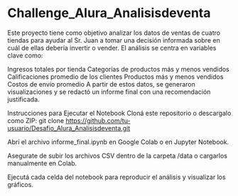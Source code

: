 # Challenge_Alura_Analisisdeventa
Este proyecto tiene como objetivo analizar los datos de ventas de cuatro tiendas para ayudar al Sr. Juan a tomar una decisión informada sobre en cuál de ellas debería invertir o vender. El análisis se centra en variables clave como:

Ingresos totales por tienda
Categorías de productos más y menos vendidos
Calificaciones promedio de los clientes
Productos más y menos vendidos
Costos de envío promedio
A partir de estos datos, se generaron visualizaciones y se redactó un informe final con una recomendación justificada.

Instrucciones para Ejecutar el Notebook
Cloná este repositorio o descargalo como ZIP: 
git clone https://github.com/tu-usuario/Desafio_Alura_Analisisdeventa.git

Abrí el archivo informe_final.ipynb en Google Colab o en Jupyter Notebook.

Asegurate de subir los archivos CSV dentro de la carpeta /data o cargarlos manualmente en Colab.

Ejecutá cada celda del notebook para reproducir el análisis y visualizar los gráficos.

